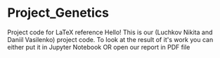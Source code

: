 # Project_Genetics
Project code for LaTeX reference
Hello! This is our (Luchkov Nikita and Daniil Vasilenko) project code. 
To look at the result of it's work you can either put it in Jupyter Notebook OR open our report in PDF file
